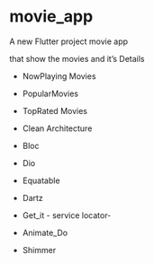 # movie_app

A new Flutter project movie app

that show the movies and it’s Details
- NowPlaying Movies
- PopularMovies
- TopRated Movies

- Clean Architecture
- Bloc
- Dio
- Equatable
- Dartz
- Get_it - service locator-
- Animate_Do
- Shimmer